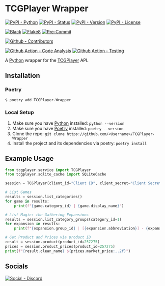 # TCGPlayer Wrapper

[![PyPI - Python](https://img.shields.io/pypi/pyversions/TCGPlayer-Wrapper.svg?logo=PyPI&label=Python&style=flat-square)](https://pypi.python.org/pypi/TCGPlayer-Wrapper/)
[![PyPI - Status](https://img.shields.io/pypi/status/TCGPlayer-Wrapper.svg?logo=PyPI&label=Status&style=flat-square)](https://pypi.python.org/pypi/TCGPlayer-Wrapper/)
[![PyPI - Version](https://img.shields.io/pypi/v/TCGPlayer-Wrapper.svg?logo=PyPI&label=Version&style=flat-square)](https://pypi.python.org/pypi/TCGPlayer-Wrapper/)
[![PyPI - License](https://img.shields.io/pypi/l/TCGPlayer-Wrapper.svg?logo=PyPI&label=License&style=flat-square)](https://opensource.org/licenses/GPL-3.0)

[![Black](https://img.shields.io/badge/Black-Enabled-000000?style=flat-square)](https://github.com/psf/black)
[![Flake8](https://img.shields.io/badge/Flake8-Enabled-informational?style=flat-square)](https://github.com/PyCQA/flake8)
[![Pre-Commit](https://img.shields.io/badge/Pre--Commit-Enabled-informational?logo=pre-commit&style=flat-square)](https://github.com/pre-commit/pre-commit)

[![Github - Contributors](https://img.shields.io/github/contributors/Buried-In-Code/TCGPlayer-Wrapper.svg?logo=Github&label=Contributors&style=flat-square)](https://github.com/Buried-In-Code/TCGPlayer-Wrapper/graphs/contributors)

[![Github Action - Code Analysis](https://img.shields.io/github/workflow/status/Buried-In-Code/TCGPlayer-Wrapper/Code%20Analysis?logo=Github-Actions&label=Code-Analysis&style=flat-square)](https://github.com/Buried-In-Code/TCGPlayer-Wrapper/actions/workflows/code-analysis.yaml)
[![Github Action - Testing](https://img.shields.io/github/workflow/status/Buried-In-Code/TCGPlayer-Wrapper/Testing?logo=Github-Actions&label=Tests&style=flat-square)](https://github.com/Buried-In-Code/TCGPlayer-Wrapper/actions/workflows/testing.yaml)

A [Python](https://www.python.org/) wrapper for the [TCGPlayer](https://tcgplayer.com) API.

## Installation

### Poetry

```bash
$ poetry add TCGPlayer-Wrapper
```

### Local Setup

1. Make sure you have [Python](https://python.org/) installed: `python --version`
2. Make sure you have [Poetry](https://python-poetry.org/) installed: `poetry --version`
3. Clone the repo: `git clone https://github.com/<Username>/TCGPlayer-Wrapper`
4. Install the project and its dependencies via poetry: `poetry install`

## Example Usage

```python
from tcgplayer.service import TCGPlayer
from tcgplayer.sqlite_cache import SQLiteCache

session = TCGPlayer(client_id="Client ID", client_secret="Client Secret", cache=SQLiteCache())

# List Games
results = session.list_categories()
for game in results:
    print(f"{game.category_id} | {game.display_name}")

# List Magic: the Gathering Expansions
results = session.list_category_groups(category_id=1)
for expansion in results:
    print(f"{expansion.group_id} | [{expansion.abbreviation}] - {expansion.name}")

# Get Product and Prices via product ID
result = session.product(product_id=257275)
prices = session.product_prices(product_id=257275)
print(f"{result.clean_name} ${prices.market_price:,.2f}")
```

## Socials

[![Social - Discord](https://img.shields.io/badge/Discord-The--DEV--Environment-7289DA?logo=Discord&style=flat-square)](https://discord.gg/nqGMeGg)
